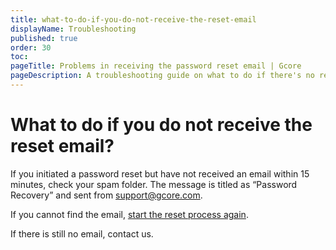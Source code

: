 ```yaml
---
title: what-to-do-if-you-do-not-receive-the-reset-email
displayName: Troubleshooting
published: true
order: 30
toc:
pageTitle: Problems in receiving the password reset email | Gcore
pageDescription: A troubleshooting guide on what to do if there's no reset email.
---
```

# What to do if you do not receive the reset email?

If you initiated a password reset but have not received an email within 15 minutes, check your spam folder. The message is titled as “Password Recovery” and sent from [support@gcore.com](mailto:support@gcore.com).

If you cannot find the email, <a href="https://auth.gcore.com/login/forgot-password" target="_blank">start the reset process again</a>.

If there is still no email, contact us.
